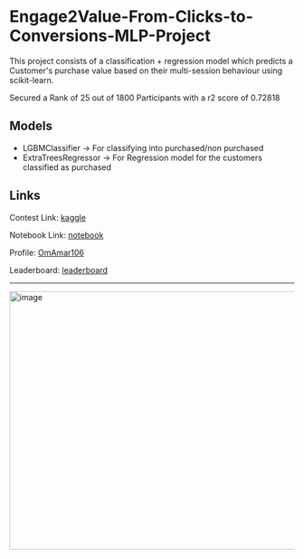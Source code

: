 # Engage2Value-From-Clicks-to-Conversions-MLP-Project

This project consists of a classification + regression model which predicts a Customer's purchase value based on their multi-session behaviour using scikit-learn.

Secured a Rank of 25 out of 1800 Participants with a r2 score of 0.72818

## Models

* LGBMClassifier -> For classifying into purchased/non purchased
* ExtraTreesRegressor -> For Regression model for the customers classified as purchased 

## Links

Contest Link: [kaggle](https://www.kaggle.com/competitions/engage-2-value-from-clicks-to-conversions)

Notebook Link: [notebook](https://www.kaggle.com/code/omamar106/23f2002152-notebook-t22025)

Profile: [OmAmar106](https://www.kaggle.com/omamar106)

Leaderboard: [leaderboard](https://www.kaggle.com/competitions/engage-2-value-from-clicks-to-conversions/leaderboard)

---

<img width="1547" height="457" alt="image" src="https://github.com/user-attachments/assets/e2ad3636-75a5-455f-be7b-0f065300e05a" />
